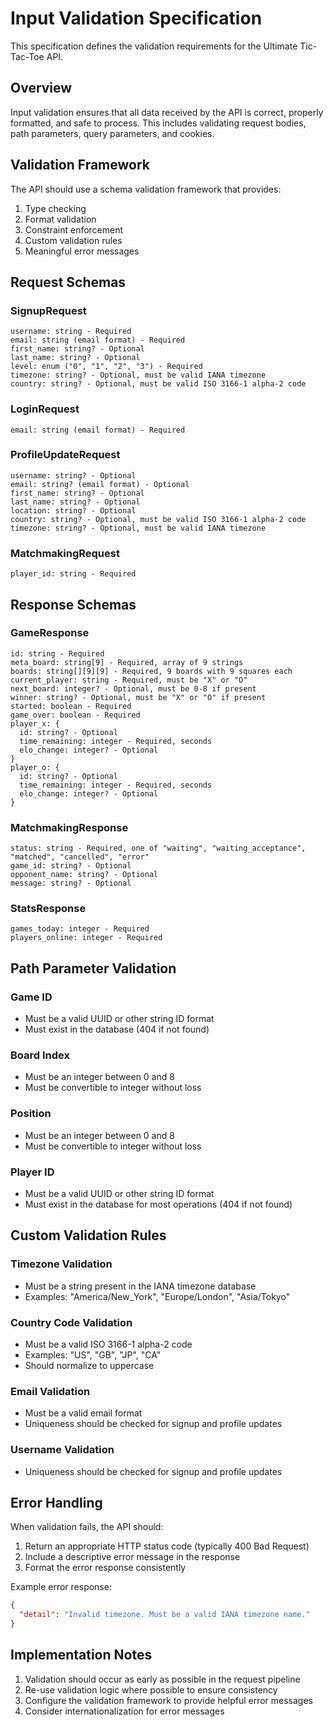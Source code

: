 # Input Validation Specification

This specification defines the validation requirements for the Ultimate Tic-Tac-Toe API.

## Overview

Input validation ensures that all data received by the API is correct, properly formatted, and safe to process. This includes validating request bodies, path parameters, query parameters, and cookies.

## Validation Framework

The API should use a schema validation framework that provides:

1. Type checking
2. Format validation
3. Constraint enforcement
4. Custom validation rules
5. Meaningful error messages

## Request Schemas

### SignupRequest

```
username: string - Required
email: string (email format) - Required
first_name: string? - Optional
last_name: string? - Optional
level: enum ("0", "1", "2", "3") - Required
timezone: string? - Optional, must be valid IANA timezone
country: string? - Optional, must be valid ISO 3166-1 alpha-2 code
```

### LoginRequest

```
email: string (email format) - Required
```

### ProfileUpdateRequest

```
username: string? - Optional
email: string? (email format) - Optional
first_name: string? - Optional
last_name: string? - Optional
location: string? - Optional
country: string? - Optional, must be valid ISO 3166-1 alpha-2 code
timezone: string? - Optional, must be valid IANA timezone
```

### MatchmakingRequest

```
player_id: string - Required
```

## Response Schemas

### GameResponse

```
id: string - Required
meta_board: string[9] - Required, array of 9 strings
boards: string[][9][9] - Required, 9 boards with 9 squares each
current_player: string - Required, must be "X" or "O"
next_board: integer? - Optional, must be 0-8 if present
winner: string? - Optional, must be "X" or "O" if present
started: boolean - Required
game_over: boolean - Required
player_x: {
  id: string? - Optional
  time_remaining: integer - Required, seconds
  elo_change: integer? - Optional
}
player_o: {
  id: string? - Optional
  time_remaining: integer - Required, seconds
  elo_change: integer? - Optional
}
```

### MatchmakingResponse

```
status: string - Required, one of "waiting", "waiting_acceptance", "matched", "cancelled", "error"
game_id: string? - Optional
opponent_name: string? - Optional
message: string? - Optional
```

### StatsResponse

```
games_today: integer - Required
players_online: integer - Required
```

## Path Parameter Validation

### Game ID

- Must be a valid UUID or other string ID format
- Must exist in the database (404 if not found)

### Board Index

- Must be an integer between 0 and 8
- Must be convertible to integer without loss

### Position

- Must be an integer between 0 and 8
- Must be convertible to integer without loss

### Player ID

- Must be a valid UUID or other string ID format
- Must exist in the database for most operations (404 if not found)

## Custom Validation Rules

### Timezone Validation

- Must be a string present in the IANA timezone database
- Examples: "America/New_York", "Europe/London", "Asia/Tokyo"

### Country Code Validation

- Must be a valid ISO 3166-1 alpha-2 code
- Examples: "US", "GB", "JP", "CA"
- Should normalize to uppercase

### Email Validation

- Must be a valid email format
- Uniqueness should be checked for signup and profile updates

### Username Validation

- Uniqueness should be checked for signup and profile updates

## Error Handling

When validation fails, the API should:

1. Return an appropriate HTTP status code (typically 400 Bad Request)
2. Include a descriptive error message in the response
3. Format the error response consistently

Example error response:

```json
{
  "detail": "Invalid timezone. Must be a valid IANA timezone name."
}
```

## Implementation Notes

1. Validation should occur as early as possible in the request pipeline
2. Re-use validation logic where possible to ensure consistency
3. Configure the validation framework to provide helpful error messages
4. Consider internationalization for error messages